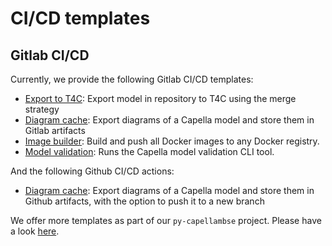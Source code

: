 <!--
 ~ SPDX-FileCopyrightText: Copyright DB InfraGO AG and contributors
 ~ SPDX-License-Identifier: Apache-2.0
 -->

# CI/CD templates

## Gitlab CI/CD

Currently, we provide the following Gitlab CI/CD templates:

- [Export to T4C](./gitlab/t4c-export.md): Export model in repository to T4C
  using the merge strategy
- [Diagram cache](./gitlab/diagram-cache.md): Export diagrams of a Capella
  model and store them in Gitlab artifacts
- [Image builder](#image-builder): Build and push all Docker images to any
  Docker registry.
- [Model validation](#model-validation): Runs the Capella model validation CLI
  tool.

And the following Github CI/CD actions:

- [Diagram cache](./github/diagram-cache.md): Export diagrams of a Capella
  model and store them in Github artifacts, with the option to push it to a new
  branch

We offer more templates as part of our `py-capellambse` project. Please have a
look
[here](https://github.com/dbinfrago/py-capellambse/tree/master/ci-templates/gitlab).
